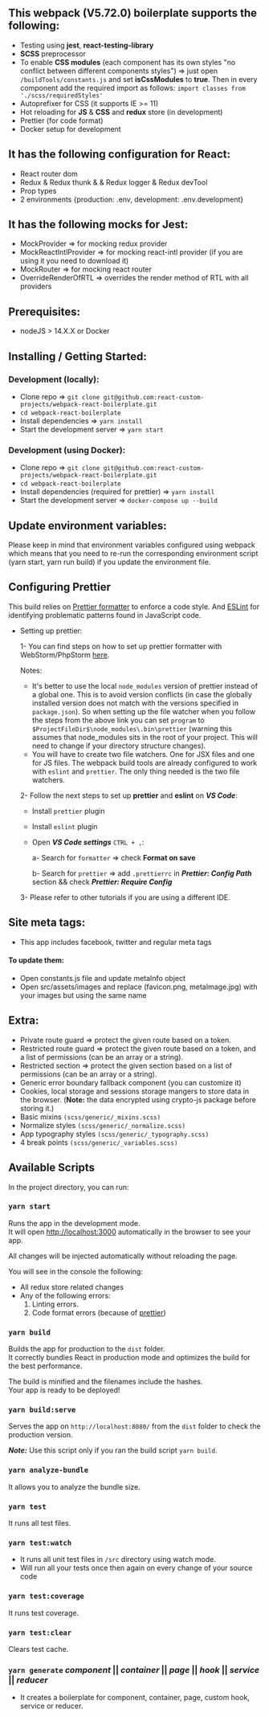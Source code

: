 ## This webpack (V5.72.0) boilerplate supports the following:

- Testing using **jest**, **react-testing-library**
- **SCSS** preprocessor
- To enable **CSS modules** (each component has its own styles "no conflict between different components styles") => just open `/buildTools/constants.js` and set **isCssModules** to **true**. Then in every component add the required import as follows: `import classes from './scss/requiredStyles'`
- Autoprefixer for CSS (it supports IE >= 11)
- Hot reloading for **JS** & **CSS** and **redux** store (in development)
- Prettier (for code format)
- Docker setup for development

## It has the following configuration for React:

- React router dom
- Redux & Redux thunk & & Redux logger & Redux devTool
- Prop types
- 2 environments {production: .env, development: .env.development}

## It has the following mocks for Jest:

- MockProvider => for mocking redux provider
- MockReactIntlProvider => for mocking react-intl provider (if you are using it you need to download it)
- MockRouter => for mocking react router
- OverrideRenderOfRTL => overrides the render method of RTL with all providers

## Prerequisites:

- nodeJS > 14.X.X or Docker

## Installing / Getting Started:

### Development (locally):

- Clone repo => `git clone git@github.com:react-custom-projects/webpack-react-boilerplate.git`
- `cd webpack-react-boilerplate`
- Install dependencies => `yarn install`
- Start the development server => `yarn start`

### Development (using Docker):

- Clone repo => `git clone git@github.com:react-custom-projects/webpack-react-boilerplate.git`
- `cd webpack-react-boilerplate`
- Install dependencies (required for prettier) => `yarn install`
- Start the development server => `docker-compose up --build`

## Update environment variables:

Please keep in mind that environment variables configured using webpack which means that you need to re-run the corresponding environment script (yarn start, yarn run build) if you update the environment file.

## Configuring Prettier

This build relies on [Prettier formatter](https://prettier.io/) to enforce a code style. And [ESLint](https://eslint.org/) for identifying problematic patterns found in JavaScript code.

- Setting up prettier:

  1- You can find steps on how to set up prettier formatter with WebStorm/PhpStorm [here](https://prettier.io/docs/en/webstorm.html#running-prettier-on-save-using-file-watcher).

  Notes:

  - It's better to use the local `node_modules` version of prettier instead of a global one. This is to avoid version conflicts (in case the globally installed version does not match with the versions specified in `package.json`). So when setting up the file watcher when you follow the steps from the above link you can set `program` to `$ProjectFileDir$\node_modules\.bin\prettier` (warning this assumes that node_modules sits in the root of your project. This will need to change if your directory structure changes).
  - You will have to create two file watchers. One for JSX files and one for JS files. The webpack build tools are already configured to work with `eslint` and `prettier`. The only thing needed is the two file watchers.

  2- Follow the next steps to set up **prettier** and **eslint** on **_VS Code_**:

  - Install `prettier` plugin

  - Install `eslint` plugin

  - Open **_VS Code settings_** `CTRL + ,`:

    a- Search for `formatter` => check **Format on save**

    b- Search for `prettier` => add `.prettierrc` in **_Prettier: Config Path_** section && check **_Prettier: Require Config_**

  3- Please refer to other tutorials if you are using a different IDE.

## Site meta tags:

- This app includes facebook, twitter and regular meta tags

#### To update them:

- Open constants.js file and update metaInfo object
- Open src/assets/images and replace (favicon.png, metaImage.jpg) with your images but using the same name

## Extra:

- Private route guard => protect the given route based on a token.
- Restricted route guard => protect the given route based on a token, and a list of permissions (can be an array or a string).
- Restricted section => protect the given section based on a list of permissions (can be an array or a string).
- Generic error boundary fallback component (you can customize it)
- Cookies, local storage and sessions storage mangers to store data in the browser. (**Note:** the data encrypted using crypto-js package before storing it.)
- Basic mixins `(scss/generic/_mixins.scss)`
- Normalize styles `(scss/generic/_normalize.scss)`
- App typography styles `(scss/generic/_typography.scss)`
- 4 break points `(scss/generic/_variables.scss)`

## Available Scripts

In the project directory, you can run:

### `yarn start`

Runs the app in the development mode.<br>
It will open [http://localhost:3000](http://localhost:3000) automatically in the browser to see your app.

All changes will be injected automatically without reloading the page.<br>

You will see in the console the following:

- All redux store related changes
- Any of the following errors:
  1. Linting errors.
  2. Code format errors (because of [prettier](https://prettier.io/))

### `yarn build`

Builds the app for production to the `dist` folder.<br>
It correctly bundles React in production mode and optimizes the build for the best performance.

The build is minified and the filenames include the hashes.<br>
Your app is ready to be deployed!

### `yarn build:serve`

Serves the app on `http://localhost:8080/` from the `dist` folder to check the production version.

**_Note:_** Use this script only if you ran the build script `yarn build`.

### `yarn analyze-bundle`

It allows you to analyze the bundle size.

### `yarn test`

It runs all test files.

### `yarn test:watch`

- It runs all unit test files in `/src` directory using watch mode.
- Will run all your tests once then again on every change of your source code

### `yarn test:coverage`

It runs test coverage.

### `yarn test:clear`

Clears test cache.

### `yarn generate` **_component_** || **_container_** || **_page_** || **_hook_** || **_service_** || **_reducer_**

- It creates a boilerplate for component, container, page, custom hook, service or reducer.
